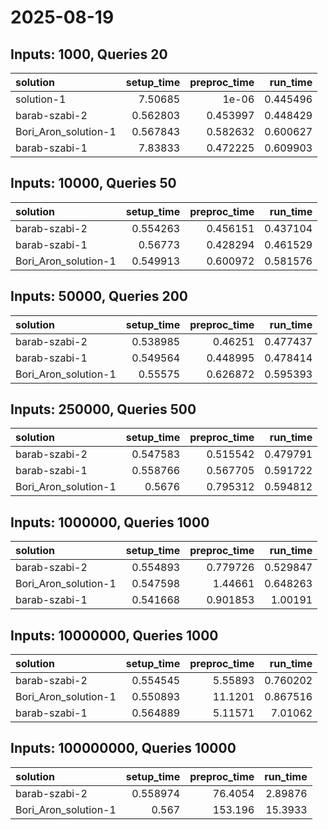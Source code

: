 # 2025-08-19

## Inputs: 1000, Queries 20

| solution             |   setup_time |   preproc_time |   run_time |
|:---------------------|-------------:|---------------:|-----------:|
| solution-1           |     7.50685  |       1e-06    |   0.445496 |
| barab-szabi-2        |     0.562803 |       0.453997 |   0.448429 |
| Bori_Aron_solution-1 |     0.567843 |       0.582632 |   0.600627 |
| barab-szabi-1        |     7.83833  |       0.472225 |   0.609903 |

## Inputs: 10000, Queries 50

| solution             |   setup_time |   preproc_time |   run_time |
|:---------------------|-------------:|---------------:|-----------:|
| barab-szabi-2        |     0.554263 |       0.456151 |   0.437104 |
| barab-szabi-1        |     0.56773  |       0.428294 |   0.461529 |
| Bori_Aron_solution-1 |     0.549913 |       0.600972 |   0.581576 |

## Inputs: 50000, Queries 200

| solution             |   setup_time |   preproc_time |   run_time |
|:---------------------|-------------:|---------------:|-----------:|
| barab-szabi-2        |     0.538985 |       0.46251  |   0.477437 |
| barab-szabi-1        |     0.549564 |       0.448995 |   0.478414 |
| Bori_Aron_solution-1 |     0.55575  |       0.626872 |   0.595393 |

## Inputs: 250000, Queries 500

| solution             |   setup_time |   preproc_time |   run_time |
|:---------------------|-------------:|---------------:|-----------:|
| barab-szabi-2        |     0.547583 |       0.515542 |   0.479791 |
| barab-szabi-1        |     0.558766 |       0.567705 |   0.591722 |
| Bori_Aron_solution-1 |     0.5676   |       0.795312 |   0.594812 |

## Inputs: 1000000, Queries 1000

| solution             |   setup_time |   preproc_time |   run_time |
|:---------------------|-------------:|---------------:|-----------:|
| barab-szabi-2        |     0.554893 |       0.779726 |   0.529847 |
| Bori_Aron_solution-1 |     0.547598 |       1.44661  |   0.648263 |
| barab-szabi-1        |     0.541668 |       0.901853 |   1.00191  |

## Inputs: 10000000, Queries 1000

| solution             |   setup_time |   preproc_time |   run_time |
|:---------------------|-------------:|---------------:|-----------:|
| barab-szabi-2        |     0.554545 |        5.55893 |   0.760202 |
| Bori_Aron_solution-1 |     0.550893 |       11.1201  |   0.867516 |
| barab-szabi-1        |     0.564889 |        5.11571 |   7.01062  |

## Inputs: 100000000, Queries 10000

| solution             |   setup_time |   preproc_time |   run_time |
|:---------------------|-------------:|---------------:|-----------:|
| barab-szabi-2        |     0.558974 |        76.4054 |    2.89876 |
| Bori_Aron_solution-1 |     0.567    |       153.196  |   15.3933  |
